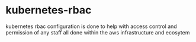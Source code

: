 # kubernetes-rbac
kubernetes rbac configuration is done to help with access control and permission of any staff all done within the aws infrastructure and ecosytem
